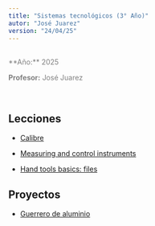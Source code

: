 ```yaml
---
title: "Sistemas tecnológicos (3° Año)"
autor: "José Juarez"
version: "24/04/25"
---
```


<span hidden>Local path of the file: "H:/"</span>
<span hidden>Local path of images: "H:/"</span>

<br>

<div class="grey3">
**Año:** 2025

**Profesor:** José Juarez
</div>

<br>

## Lecciones

- [Calibre](caliper.html)

- [Measuring and control instruments](measuring_control_instruments.html)

- [Hand tools basics: files](hand_tools_basics_files.html)


<span hidden>Fin archivo</span>

## Proyectos

- [Guerrero de aluminio](project_fighter.html)


<!-- HTML style definitions -->
<style>
/* Colors */
.grey1 {color: #b3b3b3;} /* my light-grey */
.grey2 {color: #999999;} /* my middle-grey */
.grey3 {color: #808080;} /* my dark-grey */
.blue1 {color: #6495ed;} /* nvim blue */
.blue2 {color: #276cdf;} /* Andrew Ng Blue */
.sky1 {color: #7dbed8;} /* nvim sky */
.sky2 {color: #27a2db;}   /* my sky */
.green {color: #81b524;} /* my green */
.red1 {color: #ec5469;} /* my coral-red */
.red2 {color: #f44336;} /* my red */
.rose {color: #ec9998:} /* nvim rose */
.gold {color: #df9d43;} /* Andrew Ng gold */
.orange1 {color: #fda556;} /* nvim orange */
.orange2 {color: #ff9505;} /*Andrew Ng orange */
.purple1 {color: #ff40ff;} /* Andrew Ng purple */
.purple2 {color: #d164d7;} /* Andrew Ng purple */
/* Font Size */
.size90 {font-size: 0.9em;}
.size85 {font-size: 0.85em;}
.size80 {font-size: 0.8em;}
.size70 {font-size: 0.7em;}
</style>
<!-- Use <span> inline and <div> with several lines --->
